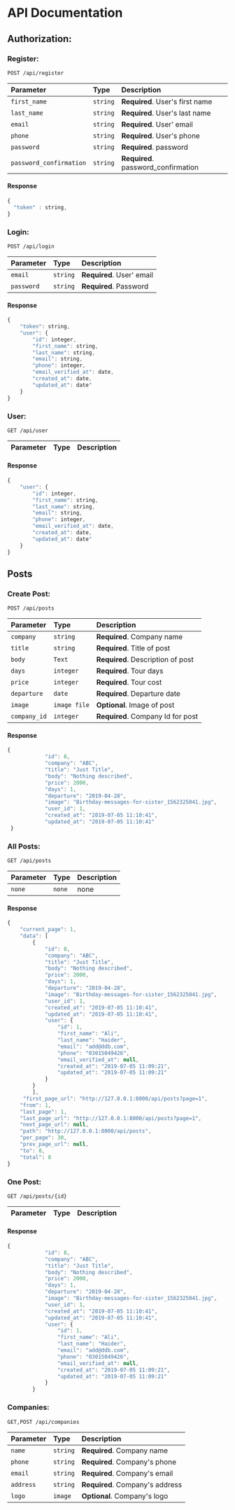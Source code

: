 

# API Documentation



## Authorization:

### Register:

```http
POST /api/register
```

| Parameter | Type | Description |
| :--- | :--- | :--- |
| `first_name` | `string` | **Required**. User's first name |
| `last_name` | `string` | **Required**. User's last name |
| `email` | `string` | **Required**. User' email |
| `phone` | `string` | **Required**. User's phone|
| `password` | `string` | **Required**. password|
| `password_confirmation` | `string` | **Required**. password_confirmation|

#### Response

```javascript
{
  "token" : string,
}
```

### Login:

```http
POST /api/login
```

| Parameter | Type | Description |
| :--- | :--- | :--- |
| `email` | `string` | **Required**. User' email |
| `password` | `string` | **Required**. Password|

#### Response

```javascript
{
    "token": string,
    "user": {
        "id": integer,
        "first_name": string,
        "last_name": string,
        "email": string,
        "phone": integer,
        "email_verified_at": date,
        "created_at": date,
        "updated_at": date"
    }
}
```

### User:

```http
GET /api/user
```

| Parameter | Type | Description |
| :--- | :--- | :--- |


#### Response

```javascript
{
    "user": {
        "id": integer,
        "first_name": string,
        "last_name": string,
        "email": string,
        "phone": integer,
        "email_verified_at": date,
        "created_at": date,
        "updated_at": date"
    }
}
```

## Posts

### Create Post:

```http
POST /api/posts
```

| Parameter | Type | Description |
| :--- | :--- | :--- |
| `company` | `string` | **Required**. Company name |
| `title` | `string` | **Required**. Title of post|
| `body` | `Text` | **Required**. Description of post|
| `days` | `integer` | **Required**. Tour days|
| `price` | `integer` | **Required**. Tour cost|
| `departure` | `date` | **Required**. Departure date|
| `image` | `image file` | **Optional**. Image of post|
| `company_id` | `integer` | **Required**. Company Id for post|
#### Response

```javascript
{
            "id": 8,
            "company": "ABC",
            "title": "Just Title",
            "body": "Nothing described",
            "price": 2000,
            "days": 1,
            "departure": "2019-04-28",
            "image": "Birthday-messages-for-sister_1562325041.jpg",
            "user_id": 1,
            "created_at": "2019-07-05 11:10:41",
            "updated_at": "2019-07-05 11:10:41"
 }
```


### All Posts:

```http
GET /api/posts
```

| Parameter | Type | Description |
| :--- | :--- | :--- |
| `none` | `none` | none |

#### Response

```javascript
{
    "current_page": 1,
    "data": [
        {
            "id": 8,
            "company": "ABC",
            "title": "Just Title",
            "body": "Nothing described",
            "price": 2000,
            "days": 1,
            "departure": "2019-04-28",
            "image": "Birthday-messages-for-sister_1562325041.jpg",
            "user_id": 1,
            "created_at": "2019-07-05 11:10:41",
            "updated_at": "2019-07-05 11:10:41",
            "user": {
                "id": 1,
                "first_name": "Ali",
                "last_name": "Haider",
                "email": "add@ddb.com",
                "phone": "03015049426",
                "email_verified_at": null,
                "created_at": "2019-07-05 11:09:21",
                "updated_at": "2019-07-05 11:09:21"
            }
        }
        ],
     "first_page_url": "http://127.0.0.1:8000/api/posts?page=1",
    "from": 1,
    "last_page": 1,
    "last_page_url": "http://127.0.0.1:8000/api/posts?page=1",
    "next_page_url": null,
    "path": "http://127.0.0.1:8000/api/posts",
    "per_page": 30,
    "prev_page_url": null,
    "to": 8,
    "total": 8
}
```

### One Post:

```http
GET /api/posts/{id}
```

| Parameter | Type | Description |
| :--- | :--- | :--- |


#### Response

```javascript
{
            "id": 8,
            "company": "ABC",
            "title": "Just Title",
            "body": "Nothing described",
            "price": 2000,
            "days": 1,
            "departure": "2019-04-28",
            "image": "Birthday-messages-for-sister_1562325041.jpg",
            "user_id": 1,
            "created_at": "2019-07-05 11:10:41",
            "updated_at": "2019-07-05 11:10:41",
            "user": {
                "id": 1,
                "first_name": "Ali",
                "last_name": "Haider",
                "email": "add@ddb.com",
                "phone": "03015049426",
                "email_verified_at": null,
                "created_at": "2019-07-05 11:09:21",
                "updated_at": "2019-07-05 11:09:21"
            }
        }
```
### Companies:

```http
GET,POST /api/companies
```

| Parameter | Type | Description |
| :--- | :--- | :--- |
| `name` | `string` | **Required**. Company name |
| `phone` | `string` | **Required**. Company's phone |
| `email` | `string` | **Required**. Company's email |
| `address` | `string` | **Required**. Company's address |
| `logo` | `image` | **Optional**. Company's logo |



